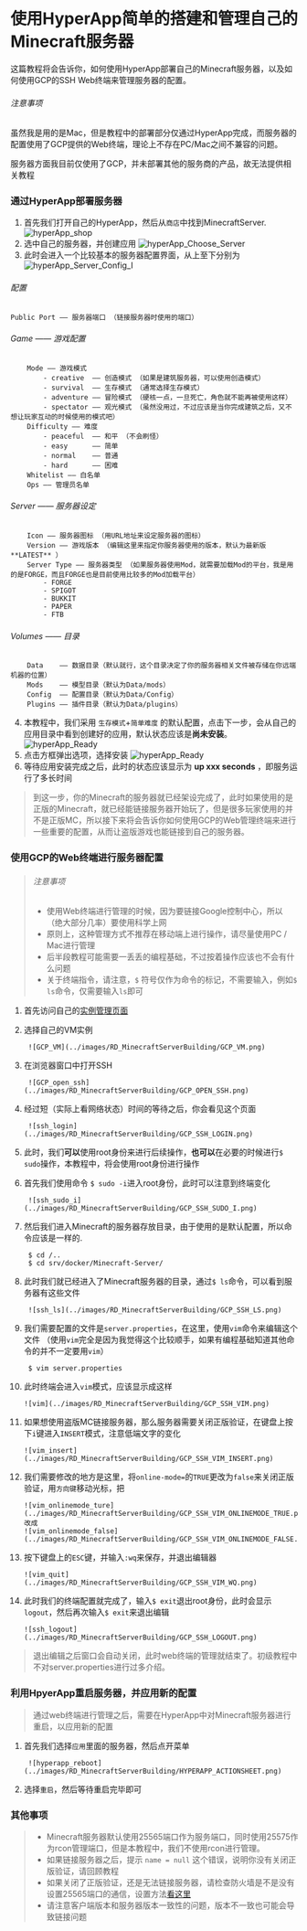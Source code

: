 # 使用HyperApp简单的搭建和管理自己的Minecraft服务器


这篇教程将会告诉你，如何使用HyperApp部署自己的Minecraft服务器，以及如何使用GCP的SSH Web终端来管理服务器的配置。

###### 注意事项

虽然我是用的是Mac，但是教程中的部署部分仅通过HyperApp完成，而服务器的配置使用了GCP提供的Web终端，理论上不存在PC/Mac之间不兼容的问题。

服务器方面我目前仅使用了GCP，并未部署其他的服务商的产品，故无法提供相关教程

### 通过HyperApp部署服务器

1. 首先我们打开自己的HyperApp，然后从`商店`中找到MinecraftServer.
    <!--商店列表图片-->
    ![hyperApp_shop](../images/RD_MinecraftServerBuilding/HYPERAPP_SHOP.png)
2. 选中自己的服务器，并创建应用
    <!--应用将要指定服务器的图片-->
    ![hyperApp_Choose_Server](../images/RD_MinecraftServerBuilding/HYPERAPP_CHOOSE_SERVER.png)
3. 此时会进入一个比较基本的服务器配置界面，从上至下分别为
    <!--配置页面图片-->
    ![hyperApp_Server_Config_I](../images/RD_MinecraftServerBuilding/HYPERAPP_SERVER_CONFIG_I.png)
    >
###### 配置
```
Public Port —— 服务器端口 （链接服务器时使用的端口）
```
###### Game —— 游戏配置
```
    Mode —— 游戏模式
        - creative  —— 创造模式 （如果是建筑服务器，可以使用创造模式）
        - survival  —— 生存模式 （通常选择生存模式）
        - adventure —— 冒险模式 （硬核一点，一旦死亡，角色就不能再被使用这样）
        - spectator —— 观光模式 （虽然没用过，不过应该是当你完成建筑之后，又不想让玩家互动的时候使用的模式吧）
    Difficulty —— 难度
        - peaceful  —— 和平 （不会刷怪）
        - easy      —— 简单
        - normal    —— 普通
        - hard      —— 困难
    Whitelist —— 白名单
    Ops —— 管理员名单
```
###### Server —— 服务器设定
```
    Icon —— 服务器图标 （用URL地址来设定服务器的图标）
    Version —— 游戏版本 （编辑这里来指定你服务器使用的版本，默认为最新版 **LATEST** ）
    Server Type —— 服务器类型 （如果服务器使用Mod，就需要加载Mod的平台，我是用的是FORGE，而且FORGE也是目前使用比较多的Mod加载平台）
        - FORGE
        - SPIGOT
        - BUKKIT
        - PAPER
        - FTB
```
###### Volumes —— 目录
```
    Data    —— 数据目录（默认就行，这个目录决定了你的服务器相关文件被存储在你远端机器的位置）
    Mods    —— 模型目录（默认为Data/mods）
    Config  —— 配置目录（默认为Data/Config）
    Plugins —— 插件目录（默认为Data/plugins）
```

4. 本教程中，我们采用 `生存模式`+`简单难度` 的默认配置，点击下一步，会从自己的应用目录中看到创建好的应用，默认状态应该是**尚未安装**。
    <!--应用列表尚未安装的图片-->
    ![hyperApp_Ready](../images/RD_MinecraftServerBuilding/HYPERAPP_READY.png)
5. 点击方框弹出选项，选择安装
    <!--选择安装前图片-->
    ![hyperApp_Ready](../images/RD_MinecraftServerBuilding/HYPERAPP_ACTIONSHEET.png)
6. 等待应用安装完成之后，此时的状态应该显示为 **up xxx seconds** ，即服务运行了多长时间

> 到这一步，你的Minecraft的服务器就已经架设完成了，此时如果使用的是正版的Minecraft，就已经能链接服务器开始玩了，但是很多玩家使用的并不是正版MC，所以接下来将会告诉你如何使用GCP的Web管理终端来进行一些重要的配置，从而让盗版游戏也能链接到自己的服务器。

### 使用GCP的Web终端进行服务器配置

> ###### 注意事项
> - 使用Web终端进行管理的时候，因为要链接Google控制中心，所以（绝大部分几率）要使用科学上网
> - 原则上，这种管理方式不推荐在移动端上进行操作，请尽量使用PC / Mac进行管理
> - 后半段教程可能需要一丢丢的编程基础，不过按着操作应该也不会有什么问题
> - 关于终端指令，请注意，`$` 符号仅作为命令的标记，不需要输入，例如`$ ls`命令，仅需要输入`ls`即可

1. 首先访问自己的[实例管理页面](:https://console.cloud.google.com/)
2. 选择自己的VM实例
    <!--VM实例选择截图-->
        ![GCP_VM](../images/RD_MinecraftServerBuilding/GCP_VM.png)
3. 在浏览器窗口中打开SSH
    <!--SSH Web终端载入页面截图-->
        ![GCP_open_ssh](../images/RD_MinecraftServerBuilding/GCP_OPEN_SSH.png)
4. 经过短（实际上看网络状态）时间的等待之后，你会看见这个页面
    <!--Web 终端起始页面-->
        ![ssh_login](../images/RD_MinecraftServerBuilding/GCP_SSH_LOGIN.png)
5. 此时，我们**可以**使用root身份来进行后续操作，**也可以**在必要的时候进行`$ sudo`操作，本教程中，将会使用root身份进行操作
6. 首先我们使用命令 `$ sudo -i`进入root身份，此时可以注意到终端变化
    <!--sudo -i-->
        ![ssh_sudo_i](../images/RD_MinecraftServerBuilding/GCP_SSH_SUDO_I.png)
7. 然后我们进入Minecraft的服务器存放目录，由于使用的是默认配置，所以命令应该是一样的.

        $ cd /..
        $ cd srv/docker/Minecraft-Server/
8. 此时我们就已经进入了Minecraft服务器的目录，通过`$ ls`命令，可以看到服务器有这些文件
    <!--ls列表截图-->
        ![ssh_ls](../images/RD_MinecraftServerBuilding/GCP_SSH_LS.png)
9. 我们需要配置的文件是`server.properties`，在这里，使用`vim`命令来编辑这个文件 （使用`vim`完全是因为我觉得这个比较顺手，如果有编程基础知道其他命令的并不一定要用`vim`）

        $ vim server.properties

10. 此时终端会进入`vim`模式，应该显示成这样
    <!--VIM界面截图-->
        ![vim](../images/RD_MinecraftServerBuilding/GCP_SSH_VIM.png)
11. 如果想使用盗版MC链接服务器，那么服务器需要关闭正版验证，在键盘上按下`i`键进入`INSERT`模式，注意低端文字的变化
    <!--INSERT截图-->
        ![vim_insert](../images/RD_MinecraftServerBuilding/GCP_SSH_VIM_INSERT.png)
12. 我们需要修改的地方是这里，将`online-mode=`的`TRUE`更改为`false`来关闭正版验证，用`方向键`移动光标，把
    <!--online-mode=TRUE-->
        ![vim_onlinemode_ture](../images/RD_MinecraftServerBuilding/GCP_SSH_VIM_ONLINEMODE_TRUE.png)
        改成
        ![vim_onlinemode_false](../images/RD_MinecraftServerBuilding/GCP_SSH_VIM_ONLINEMODE_FALSE.png)

    <!--online-mode=false-->

13. 按下键盘上的`ESC`键，并输入`:wq`来保存，并退出编辑器
    <!--:wq-->
        ![vim_quit](../images/RD_MinecraftServerBuilding/GCP_SSH_VIM_WQ.png)
14. 此时我们的终端配置就完成了，输入`$ exit`退出root身份，此时会显示`logout`，然后再次输入`$ exit`来退出编辑
    <!--Logout-->
        ![ssh_logout](../images/RD_MinecraftServerBuilding/GCP_SSH_LOGOUT.png)
> 退出编辑之后窗口会自动关闭，此时web终端的管理就结束了。初级教程中不对server.properties进行过多介绍。

### 利用HpyerApp重启服务器，并应用新的配置

> 通过web终端进行管理之后，需要在HyperApp中对Minecraft服务器进行重启，以应用新的配置

1. 首先我们选择`应用`里面的服务器，然后点开菜单
    <!--菜单界面-->
        ![hyperapp_reboot](../images/RD_MinecraftServerBuilding/HYPERAPP_ACTIONSHEET.png)
2. 选择`重启`，然后等待重启完毕即可

### 其他事项
> - Minecraft服务器默认使用25565端口作为服务端口，同时使用25575作为rcon管理端口，但是本教程中，我们不使用rcon进行管理。
> - 如果链接服务器之后，提示 `name = null` 这个错误，说明你没有关闭正版验证，请回顾教程
> - 如果关闭了正版验证，还是无法链接服务器，请检查防火墙是不是没有设置25565端口的通信，设置方法[看这里](https://github.com/waylybaye/HyperApp-Guide/blob/master/Guide/across-wall.md#设置-gce-防火墙)
> - 请注意客户端版本和服务器版本一致性的问题，版本不一致也可能会导致链接问题


